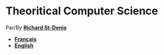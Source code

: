 # Theoritical Computer Science

Par/By [**Richard St-Denis**](http://www.usherbrooke.ca/sciences/personnel/informatique/professeurs/professeurs/richard-st-denis/)

- [**Français**](./description.fr.pdf)
- [**English**](./description.en.pdf)
